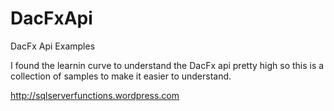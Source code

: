 DacFxApi
========

DacFx Api Examples


I found the learnin curve to understand the DacFx api pretty high so this is a collection of samples to make it easier to understand.

http://sqlserverfunctions.wordpress.com

